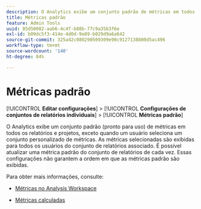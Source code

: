 ```yaml
---
description: O Analytics exibe um conjunto padrão de métricas em todos os relatórios de conversão, exceto quando um usuário seleciona um conjunto personalizado de métricas. As métricas selecionadas são exibidas para todos os usuários do conjunto de relatórios associado. É possível atualizar uma métrica padrão do conjunto de relatórios de cada vez. Essas configurações não garantem a ordem em que as métricas padrão são exibidas.
title: Métricas padrão
feature: Admin Tools
uuid: 85d50082-aab6-4c4f-b88b-77c9a35b3f6e
exl-id: b09dc5f3-414e-4d0d-9e89-b029d9a6a642
source-git-commit: 325a42c080290509309e90c9127138800d5ac496
workflow-type: tm+mt
source-wordcount: '140'
ht-degree: 84%

---
```


# Métricas padrão

[!UICONTROL **Editar configurações**] > [!UICONTROL **Configurações de conjuntos de relatórios individuais**] > [!UICONTROL **Métricas padrão**]

O Analytics exibe um conjunto padrão (pronto para uso) de métricas em todos os relatórios e projetos, exceto quando um usuário seleciona um conjunto personalizado de métricas. As métricas selecionadas são exibidas para todos os usuários do conjunto de relatórios associado. É possível atualizar uma métrica padrão do conjunto de relatórios de cada vez. Essas configurações não garantem a ordem em que as métricas padrão são exibidas.

Para obter mais informações, consulte:

* [Métricas no Analysis Workspace](/help/analyze/analysis-workspace/components/apply-create-metrics.md)

* [Métricas calculadas ](/help/components/calculated-metrics/cm-overview.md)
